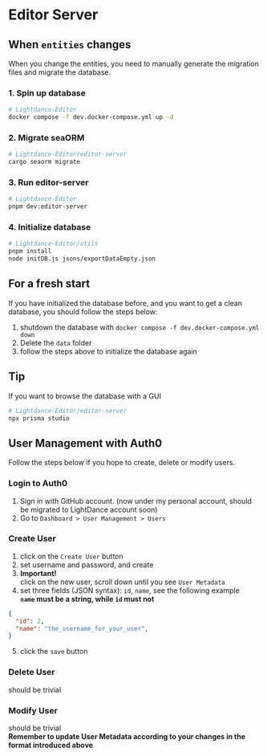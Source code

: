 # Editor Server

## When `entities` changes

When you change the entities, you need to manually generate the migration files and migrate the database.

### 1. Spin up database

```sh
# Lightdance-Editor
docker compose -f dev.docker-compose.yml up -d
```

### 2. Migrate seaORM

```sh
# Lightdance-Editor/editor-server
cargo seaorm migrate
```

### 3. Run editor-server

```sh
# Lightdance-Editor
pnpm dev:editor-server
```

### 4. Initialize database

```sh
# Lightdance-Editor/utils
pnpm install
node initDB.js jsons/exportDataEmpty.json
```

## For a fresh start

If you have initialized the database before, and you want to get a clean database, you should follow the steps below:

1. shutdown the database with `docker compose -f dev.docker-compose.yml down`
2. Delete the `data` folder
3. follow the steps above to initialize the database again

## Tip

If you want to browse the database with a GUI

```sh
# Lightdance-Editor/editor-server
npx prisma studio
```

## User Management with Auth0

Follow the steps below if you hope to create, delete or modify users.

### Login to Auth0

1. Sign in with GitHub account. (now under my personal account, should be migrated to LightDance account soon)
2. Go to `Dashboard > User Management > Users`

### Create User

1. click on the `Create User` button
2. set username and password, and create
3. **Important!** \
click on the new user, scroll down until you see `User Metadata`
4. set three fields (JSON syntax): `id`, `name`, see the following example\
**`name` must be a string, while `id` must not**

```json
{
  "id": 2,
  "name": "the_username_for_your_user",
}
```

5. click the `save` button

### Delete User

should be trivial

### Modify User

should be trivial\
**Remember to update User Metadata according to your changes in the format introduced above**
